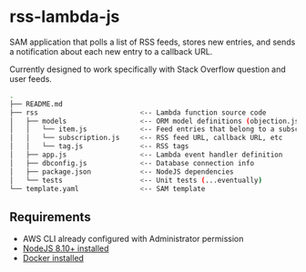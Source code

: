 # rss-lambda-js

SAM application that polls a list of RSS feeds, stores new entries, and sends a notification about each new entry to a callback URL.

Currently designed to work specifically with Stack Overflow question and user feeds.

```bash
.
├── README.md
├── rss                         <-- Lambda function source code
│   ├── models                  <-- ORM model definitions (objection.js)
│   │   └── item.js             <-- Feed entries that belong to a subscription
│   │   └── subscription.js     <-- RSS feed URL, callback URL, etc
│   │   └── tag.js              <-- RSS tags
│   ├── app.js                  <-- Lambda event handler definition
│   ├── dbconfig.js             <-- Database connection info
│   ├── package.json            <-- NodeJS dependencies
│   └── tests                   <-- Unit tests (...eventually)
└── template.yaml               <-- SAM template
```

## Requirements

* AWS CLI already configured with Administrator permission
* [NodeJS 8.10+ installed](https://nodejs.org/en/download/)
* [Docker installed](https://www.docker.com/community-edition)
